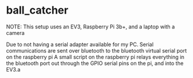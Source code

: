 # ball_catcher

NOTE: This setup uses an EV3, Raspberry Pi 3b+, and a laptop with a camera

Due to not having a serial adapter available for my PC. Serial communications
are sent over bluetooth to the bluetooth virtual serial port on the raspberry pi
A small script on the raspberry pi relays everything in the bluetooth port out
through the GPIO serial pins on the pi, and into the EV3.a
